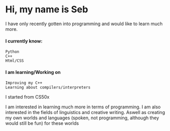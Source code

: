 # Hi, my name is Seb

I have only recently gotten into programming and would like to learn much more.

#### I currently know:
    Python
    C++
    Html/CSS

#### I am learning/Working on
    Improving my C++
    Learning about compilers/interpreters

I started from CS50x

I am interested in learning much more in terms of programming. I am also interested in the fields of linguistics and creative writing. Aswell as creating my own worlds and languages (spoken, not programming, although they would still be fun) for these worlds

<!---
Sebby7Webby/Sebby7Webby is a ✨ special ✨ repository because its `README.md` (this file) appears on your GitHub profile.
You can click the Preview link to take a look at your changes.
--->
